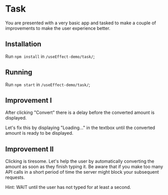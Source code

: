 # Task

You are presented with a very basic app and tasked to make a couple
of improvements to make the user experience better.

## Installation

Run `npm install` in `/useEffect-demo/task/`;

## Running

Run `npm start` in `/useEffect-demo/task/`;

## Improvement I

After clicking "Convert" there is a delay before the converted amount is displayed.

Let's fix this by displaying "Loading..." in the textbox until the converted
amount is ready to be displayed.

## Improvement II

Clicking is tiresome. Let's help the user by automatically converting the amount
as soon as they finish typing it. Be aware that if you make too many API calls
in a short period of time the server might block your subsequent requests.

Hint: WAIT until the user has not typed for at least a second.
